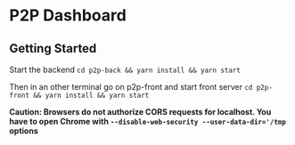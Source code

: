 # P2P Dashboard

## Getting Started

Start the backend
`cd p2p-back && yarn install && yarn start`

Then in an other terminal go on p2p-front and start front server
`cd p2p-front && yarn install && yarn start`

**Caution: Browsers do not authorize CORS requests for localhost. You have to open Chrome with `--disable-web-security --user-data-dir='/tmp` options**
